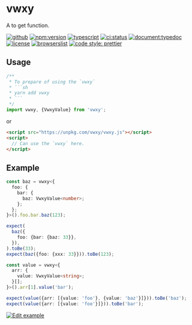 # vwxy

A to get function.

[![github](https://badgen.net/badge//nju33,vwxy/000?icon=github&list=1)](https://github.com/nju33/vwxy)
[![npm:version](https://badgen.net/npm/v/vwxy?icon=npm&label=)](https://www.npmjs.com/package/vwxy)
[![typescript](https://badgen.net/badge/lang/typescript/0376c6?icon=npm)](https://www.typescriptlang.org/)
[![ci:status](https://badgen.net/circleci/github/nju33/vwxy)](https://circleci.com/gh/nju33/vwxy)
[![document:typedoc](https://badgen.net/badge/document/typedoc/9602ff)](https://docs--vwxy.netlify.com/)
[![license](https://badgen.net/npm/license/vwxy)](https://github.com/nju33/vwxy/blob/master/LICENSE)
[![browserslist](https://badgen.net/badge/browserslist/chrome,edge/ffd539?list=1)](https://browserl.ist/?q=last+1+chrome+version%2C+last+1+edge+version)
[![code style: prettier](https://badgen.net/badge//prettier/ff69b3?label=code%20style)](https://github.com/prettier/prettier)

## Usage

````js
/**
 * To prepare of using the `vwxy`
 * ```sh
 * yarn add vwxy
 * ```
 */
import vwxy, {VwxyValue} from 'vwxy';
````

or

```html
<script src="https://unpkg.com/vwxy/vwxy.js"></script>
<script>
  // Can use the `vwxy` here.
</script>
```

## Example

```ts
const baz = vwxy<{
  foo: {
    bar: {
      baz: VwxyValue<number>;
    };
  };
}>().foo.bar.baz(123);

expect(
  baz({
    foo: {bar: {baz: 33}},
  }),
).toBe(33);
expect(baz({foo: {xxx: 33}})).toBe(123);
```

```ts
const value = vwxy<{
  arr: {
    value: VwxyValue<string>;
  }[];
}>().arr[1].value('bar');

expect(value({arr: [{value: 'foo'}, {value: 'baz'}]})).toBe('baz');
expect(value({arr: [{value: 'foo'}]})).toBe('bar');
```

[![Edit example](https://codesandbox.io/static/img/play-codesandbox.svg)](https://codesandbox.io/s/vyzyjyl283?module=%2Fsrc%2Findex.ts)